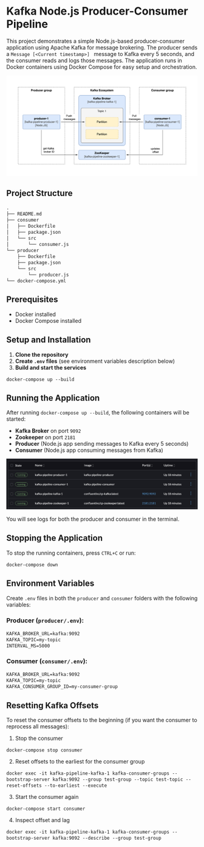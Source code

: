# Kafka Node.js Producer-Consumer Pipeline

This project demonstrates a simple Node.js-based producer-consumer application using Apache Kafka for message brokering. The producer sends a `Message [<Current timestamp>] ` message to Kafka every 5 seconds, and the consumer reads and logs those messages. The application runs in Docker containers using Docker Compose for easy setup and orchestration.

![kafka-pipeline-arhitecture](images/kafka-arch.drawio.png)

## Project Structure

```
.
├── README.md
├── consumer
│   ├── Dockerfile
│   ├── package.json
│   └── src
│       └── consumer.js
└── producer
    ├── Dockerfile
    ├── package.json
    └── src
        └── producer.js
└── docker-compose.yml
```

## Prerequisites

- Docker installed
- Docker Compose installed

## Setup and Installation

1. **Clone the repository**
2. **Create `.env` files** (see environment variables description below)
3. **Build and start the services**

```
docker-compose up --build
```

## Running the Application

After running `docker-compose up --build`, the following containers will be started:

- **Kafka Broker** on port `9092`
- **Zookeeper** on port `2181`
- **Producer** (Node.js app sending messages to Kafka every 5 seconds)
- **Consumer** (Node.js app consuming messages from Kafka)

![containers-in-rancher](images/rancher-containers.png)

You will see logs for both the producer and consumer in the terminal.

## Stopping the Application

To stop the running containers, press `CTRL+C` or run:

```
docker-compose down
```

## Environment Variables

Create `.env` files in both the `producer` and `consumer` folders with the following variables:

### Producer (`producer/.env`):

```
KAFKA_BROKER_URL=kafka:9092
KAFKA_TOPIC=my-topic
INTERVAL_MS=5000
```

### Consumer (`consumer/.env`):

```
KAFKA_BROKER_URL=kafka:9092
KAFKA_TOPIC=my-topic
KAFKA_CONSUMER_GROUP_ID=my-consumer-group
```

## Resetting Kafka Offsets

To reset the consumer offsets to the beginning (if you want the consumer to reprocess all messages):

1. Stop the consumer

```
docker-compose stop consumer
```

2. Reset offsets to the earliest for the consumer group

```
docker exec -it kafka-pipeline-kafka-1 kafka-consumer-groups --bootstrap-server kafka:9092 --group test-group --topic test-topic --reset-offsets --to-earliest --execute
```

3. Start the consumer again

```
docker-compose start consumer
```

4. Inspect offset and lag

```
docker exec -it kafka-pipeline-kafka-1 kafka-consumer-groups --bootstrap-server kafka:9092 --describe --group test-group
```
